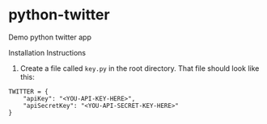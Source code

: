 # python-twitter
Demo python twitter app

Installation Instructions
1. Create a file called `key.py` in the root directory. That file should look like this:

```
TWITTER = {
    "apiKey": "<YOU-API-KEY-HERE>",
    "apiSecretKey": "<YOU-API-SECRET-KEY-HERE>"
}
```
